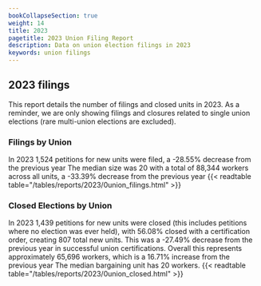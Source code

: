```yaml
---
bookCollapseSection: true
weight: 14
title: 2023
pagetitle: 2023 Union Filing Report
description: Data on union election filings in 2023
keywords: union filings
---
```


## 2023 filings

This report details the number of filings and closed units in 2023. As a reminder, we are only showing filings and closures related to single union elections (rare multi-union elections are excluded).

### Filings by Union
In 2023 1,524 petitions for new units were filed, a -28.55% decrease from the previous year The median size was 20 with a total of 88,344 workers across all units, a -33.39% decrease from the previous year
{{< readtable table="/tables/reports/2023/0union_filings.html" >}}

### Closed Elections by Union
In 2023 1,439 petitions for new units were closed (this includes petitions where no election was ever held), with 56.08% closed with a certification order, creating 807 total new units. This was a -27.49% decrease from the previous year in successful union certifications. Overall this represents approximately 65,696 workers, which is a 16.71% increase from the previous year The median bargaining unit has 20 workers.
{{< readtable table="/tables/reports/2023/0union_closed.html" >}}
